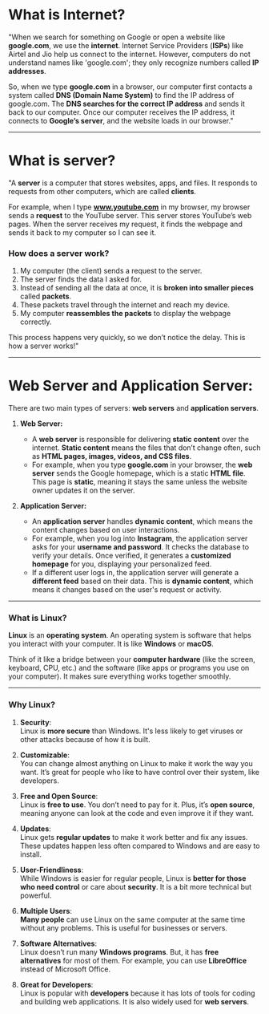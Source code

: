 # What is Internet?

"When we search for something on Google or open a website like **google.com**, we use the **internet**. Internet Service Providers (**ISPs**) like Airtel and Jio help us connect to the internet. However, computers do not understand names like 'google.com'; they only recognize numbers called **IP addresses**.  

So, when we type **google.com** in a browser, our computer first contacts a system called **DNS (Domain Name System)** to find the IP address of google.com. The **DNS searches for the correct IP address** and sends it back to our computer. Once our computer receives the IP address, it connects to **Google’s server**, and the website loads in our browser."  

--- 

# What is server?

"A **server** is a computer that stores websites, apps, and files. It responds to requests from other computers, which are called **clients**.  

For example, when I type **www.youtube.com** in my browser, my browser sends a **request** to the YouTube server. This server stores YouTube’s web pages. When the server receives my request, it finds the webpage and sends it back to my computer so I can see it.  

### How does a server work?  
1. My computer (the client) sends a request to the server.  
2. The server finds the data I asked for.  
3. Instead of sending all the data at once, it is **broken into smaller pieces** called **packets**.  
4. These packets travel through the internet and reach my device.  
5. My computer **reassembles the packets** to display the webpage correctly.  

This process happens very quickly, so we don’t notice the delay. This is how a server works!"  

---

# **Web Server and Application Server:**

There are two main types of servers: **web servers** and **application servers**.

1. **Web Server:**
   - A **web server** is responsible for delivering **static content** over the internet. **Static content** means the files that don’t change often, such as **HTML pages, images, videos, and CSS files**.  
   - For example, when you type **google.com** in your browser, the **web server** sends the Google homepage, which is a static **HTML file**. This page is **static**, meaning it stays the same unless the website owner updates it on the server.

2. **Application Server:**
   - An **application server** handles **dynamic content**, which means the content changes based on user interactions.  
   - For example, when you log into **Instagram**, the application server asks for your **username and password**. It checks the database to verify your details. Once verified, it generates a **customized homepage** for you, displaying your personalized feed.
   - If a different user logs in, the application server will generate a **different feed** based on their data. This is **dynamic content**, which means it changes based on the user's request or activity.

---

### **What is Linux?**

**Linux** is an **operating system**. An operating system is software that helps you interact with your computer. It is like **Windows** or **macOS**. 

Think of it like a bridge between your **computer hardware** (like the screen, keyboard, CPU, etc.) and the software (like apps or programs you use on your computer). It makes sure everything works together smoothly.

---

### **Why Linux?**

1. **Security**:  
   Linux is **more secure** than Windows. It's less likely to get viruses or other attacks because of how it is built.

2. **Customizable**:  
   You can change almost anything on Linux to make it work the way you want. It’s great for people who like to have control over their system, like developers.

3. **Free and Open Source**:  
   Linux is **free to use**. You don’t need to pay for it. Plus, it’s **open source**, meaning anyone can look at the code and even improve it if they want.

4. **Updates**:  
   Linux gets **regular updates** to make it work better and fix any issues. These updates happen less often compared to Windows and are easy to install.

5. **User-Friendliness**:  
   While Windows is easier for regular people, Linux is **better for those who need control** or care about **security**. It is a bit more technical but powerful.

6. **Multiple Users**:  
   **Many people** can use Linux on the same computer at the same time without any problems. This is useful for businesses or servers.

7. **Software Alternatives**:  
   Linux doesn’t run many **Windows programs**. But, it has **free alternatives** for most of them. For example, you can use **LibreOffice** instead of Microsoft Office.

8. **Great for Developers**:  
   Linux is popular with **developers** because it has lots of tools for coding and building web applications. It is also widely used for **web servers**.



